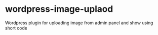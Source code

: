 # wordpress-image-uplaod
Wordpress plugin for uploading image from admin panel and show using short code
